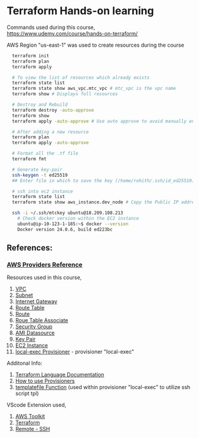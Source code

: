 # Terraform Hands-on learning

Commands used during this course, https://www.udemy.com/course/hands-on-terraform/

AWS Region "us-east-1" was used to create resources during the course

```sh 
  terraform init
  terraform plan
  terraform apply

  # To view the list of resources which already exists
  terraform state list
  terraform state show aws_vpc.mtc_vpc # mtc_vpc is the vpc name
  terraform show # Displays full resources

  # Destroy and Rebuild
  terraform destroy -auto-approve 
  terraform show
  terraform apply -auto-approve # Use auto approve to avoid manually entering 'yes'

  # After adding a new resource
  terraform plan
  terraform apply -auto-approve

  # Format all the .tf file
  terraform fmt 

  # Generate key-pair
  ssh-keygen -t ed25519
  ## Enter file in which to save the key (/home/rohith/.ssh/id_ed25519): /home/rohith/.ssh/mtckey

  # ssh into ec2 instance
  terraform state list
  terraform state show aws_instance.dev_node # Copy the Public IP address

  ssh -i ~/.ssh/mtckey ubuntu@18.209.108.213
    # Check docker version within the EC2 instance
    ubuntu@ip-10-123-1-185:~$ docker --version
    Docker version 24.0.6, build ed223bc

```

## References:

### [AWS Providers Reference](ttps://registry.terraform.io/providers/hashicorp/aws/latest/docs)

Resources used in this course,
1. [VPC](https://registry.terraform.io/providers/hashicorp/aws/latest/docs/resources/vpc)
1. [Subnet](https://registry.terraform.io/providers/hashicorp/aws/latest/docs/resources/subnet)
1. [Internet Gateway](https://registry.terraform.io/providers/hashicorp/aws/latest/docs/resources/internet_gateway)
1. [Route Table](https://registry.terraform.io/providers/hashicorp/aws/latest/docs/resources/route_table)
1. [Route](https://registry.terraform.io/providers/hashicorp/aws/latest/docs/resources/route)
1. [Roue Table Associate](https://registry.terraform.io/providers/hashicorp/aws/latest/docs/resources/route_table_association)
1. [Security Group](https://registry.terraform.io/providers/hashicorp/aws/latest/docs/resources/security_group)
1. [AMI Datasource](https://registry.terraform.io/providers/hashicorp/aws/latest/docs/data-sources/ami)
1. [Key Pair](https://registry.terraform.io/providers/hashicorp/aws/latest/docs/resources/key_pair)
1. [EC2 Instance](https://registry.terraform.io/providers/hashicorp/aws/latest/docs/resources/instance)
1. [local-exec Provisioner](https://developer.hashicorp.com/terraform/language/resources/provisioners/local-exec) - provisioner "local-exec"

Additonal Info:
1. [Terraform Language Documentation](https://developer.hashicorp.com/terraform/language)
1. [How to use Provisioners](https://developer.hashicorp.com/terraform/language/resources/provisioners/syntax#how-to-use-provisioners)
1. [templatefile Function](https://developer.hashicorp.com/terraform/language/functions/templatefile) (used within provisioner "local-exec" to utilize ssh script tpl)


VScode Extension used,
1. [AWS Toolkit](https://marketplace.visualstudio.com/items?itemName=AmazonWebServices.aws-toolkit-vscode)
1. [Terraform](https://marketplace.visualstudio.com/items?itemName=4ops.terraform)
1. [Remote - SSH](https://marketplace.visualstudio.com/items?itemName=ms-vscode-remote.remote-ssh)
